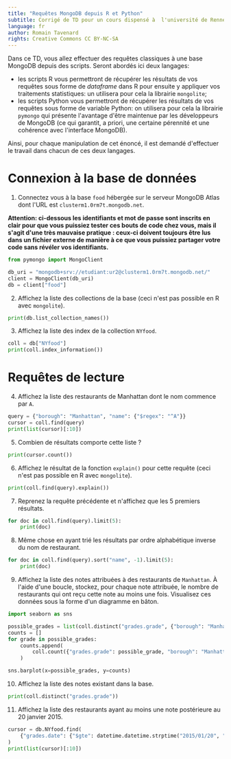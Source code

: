 ```yaml
---
title: "Requêtes MongoDB depuis R et Python"
subtitle: Corrigé de TD pour un cours dispensé à  l'université de Rennes 2
language: fr
author: Romain Tavenard
rights: Creative Commons CC BY-NC-SA
---
```


Dans ce TD, vous allez effectuer des requêtes classiques à une base MongoDB
depuis des scripts.
Seront abordés ici deux langages:

* les scripts R vous permettront de récupérer les résultats de vos requêtes
sous forme  de _dataframe_ dans  R  pour  ensuite  y  appliquer  vos  
traitements statistiques: un utilisera pour cela la librairie `mongolite`;
* les scripts Python vous permettront de récupérer les résultats de vos
requêtes sous forme de variable Python: on utilisera pour cela la librairie
`pymongo` qui présente  l'avantage  d'être  maintenue  par  les  développeurs
de  MongoDB  (ce qui garantit, a priori, une certaine pérennité et une
cohérence avec l'interface MongoDB).

Ainsi, pour chaque manipulation de cet énoncé, il est demandé d'effectuer le
travail dans  chacun  de  ces deux langages.

# Connexion à la base de données

1. Connectez  vous  à  la  base `food` hébergée sur le serveur MongoDB Atlas
dont l'URL est `clusterm1.0rm7t.mongodb.net`.

**Attention: ci-dessous les identifiants et mot de passe sont inscrits en clair pour que vous puissiez tester ces bouts de code chez vous, mais il s'agit d'une très mauvaise pratique : ceux-ci doivent toujours être lus dans un fichier externe de manière à ce que vous puissiez partager votre code sans révéler vos identifiants.**

```python
from pymongo import MongoClient

db_uri = "mongodb+srv://etudiant:ur2@clusterm1.0rm7t.mongodb.net/"
client = MongoClient(db_uri)
db = client["food"]
```

2. Affichez la liste des collections de la base (ceci n'est pas possible en R
avec `mongolite`).

```python
print(db.list_collection_names())
```

3. Affichez la liste des index de la collection `NYfood`.

```python
coll = db["NYfood"]
print(coll.index_information())
```

# Requêtes de lecture

4. Affichez  la  liste  des  restaurants  de  Manhattan  dont  le  nom
commence par `A`.

```python
query = {"borough": "Manhattan", "name": {"$regex": "^A"}}
cursor = coll.find(query)
print(list(cursor)[:10])
```

5. Combien de résultats comporte cette liste ?

```python
print(cursor.count())
```

6. Affichez le résultat de la fonction `explain()` pour cette requête
(ceci n'est pas possible en R avec `mongolite`).

```python
print(coll.find(query).explain())
```

7. Reprenez la requête précédente et n'affichez que les 5 premiers résultats.

```python
for doc in coll.find(query).limit(5):
    print(doc)
```

8. Même  chose  en  ayant  trié  les  résultats  par  ordre  alphabétique
inverse du nom de restaurant.

```python
for doc in coll.find(query).sort("name", -1).limit(5):
    print(doc)
```

<!-- 9. Affichez la liste des notes attribuées à des restaurants de `Manhattan`.  
En  R,  réalisez  un  test  statistique  pour  vérifier  l'hypothèse  selon
laquelle  les  notes  des  restaurants  suivent  la  même  distribution  dans  
les quartiers de Manhattan et Brooklyn.

```python
q_aggreg = [{"$match": {"borough": "Manhattan"}},
            {"$unwind": "$grades.grade"}]
for doc in coll.aggregate(q_aggreg):
    print(doc)
``` -->

9. Affichez la liste des notes attribuées à des restaurants de `Manhattan`.
À l'aide d'une boucle, stockez, pour chaque note attribuée, le nombre de restaurants 
qui ont reçu cette note au moins une fois.
Visualisez ces données sous la forme d'un diagramme en bâton.

```python
import seaborn as sns

possible_grades = list(coll.distinct("grades.grade", {"borough": "Manhattan"}))
counts = []
for grade in possible_grades:
    counts.append(
        coll.count({"grades.grade": possible_grade, "borough": "Manhattan"})
    )

sns.barplot(x=possible_grades, y=counts)
```

10. Affichez la liste des notes existant dans la base.

```python
print(coll.distinct("grades.grade"))
```

11. Affichez la liste des restaurants ayant au moins une note postérieure au
20 janvier 2015.

```python
cursor = db.NYfood.find(
    {"grades.date": {"$gte": datetime.datetime.strptime("2015/01/20", "%Y/%m/%d")}}
)
print(list(cursor)[:10])
```

